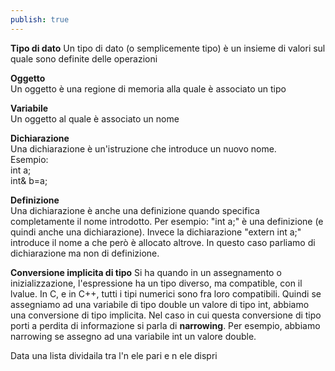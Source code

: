 ```yaml
---
publish: true
---
```

**Tipo di dato**
Un tipo di dato (o semplicemente tipo) è un insieme di valori sul quale sono definite delle operazioni

**Oggetto**  
Un oggetto è una regione di memoria alla quale è associato un tipo

**Variabile**  
Un oggetto al quale è associato un nome

**Dichiarazione**  
Una dichiarazione è un'istruzione che introduce un nuovo nome.  
Esempio:  
int a;  
int& b=a;

**Definizione**  
Una dichiarazione è anche una definizione quando specifica completamente il nome introdotto. Per esempio: "int a;" è una definizione (e quindi anche una dichiarazione). Invece la dichiarazione "extern int a;" introduce il nome a che però è allocato altrove. In questo caso parliamo di dichiarazione ma non di definizione. 

**Conversione implicita di tipo**
Si ha quando in un assegnamento o inizializzazione, l'espressione ha un tipo diverso, ma compatible, con il lvalue. In C, e in C++, tutti i tipi numerici sono fra loro compatibili. Quindi se assegniamo ad una variabile di tipo double un valore di tipo int, abbiamo una conversione di tipo implicita. Nel caso in cui questa conversione di tipo porti a perdita di informazione si parla di **narrowing**. Per esempio, abbiamo narrowing se assegno ad una variabile int un valore double.



Data una lista dividaila tra l'n ele pari e n ele dispri
